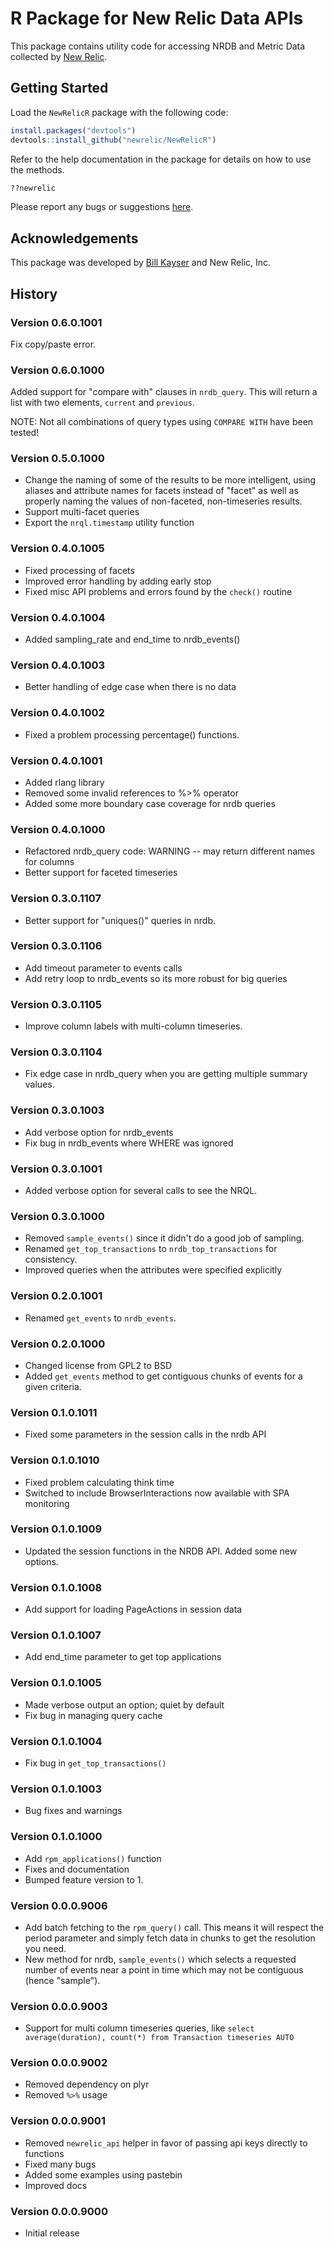 # R Package for New Relic Data APIs

This package contains utility code for accessing NRDB and Metric Data collected
by [New Relic](http://www.newrelic.com).


## Getting Started

Load the `NewRelicR` package with the following code:

```r
install.packages("devtools")
devtools::install_github("newrelic/NewRelicR")
```

Refer to the help documentation in the package for details on how to use the methods.

```r
??newrelic
```

Please report any bugs or suggestions [here](https://github.com/newrelic/NewRelicR/issues).

## Acknowledgements

This package was developed by [Bill Kayser](https://github.com/bkayser) and New Relic, Inc.


## History

### Version 0.6.0.1001

Fix copy/paste error.

### Version 0.6.0.1000

Added support for "compare with" clauses in `nrdb_query`.  This will return a list with
two elements, `current` and `previous`.  

NOTE: Not all combinations of query types using `COMPARE WITH` have been tested!  

### Version 0.5.0.1000

* Change the naming of some of the results to be more intelligent, using aliases and attribute names for facets instead of "facet" as well as properly naming the values of non-faceted, non-timeseries results.
* Support multi-facet queries  
* Export the `nrql.timestamp` utility function

### Version 0.4.0.1005

* Fixed processing of facets
* Improved error handling by adding early stop
* Fixed misc API problems and errors found by the `check()` routine

### Version 0.4.0.1004

* Added sampling_rate and end_time to nrdb_events()

### Version 0.4.0.1003

* Better handling of edge case when there is no data

### Version 0.4.0.1002

* Fixed a problem processing percentage() functions.

### Version 0.4.0.1001

* Added rlang library
* Removed some invalid references to %>% operator
* Added some more boundary case coverage for nrdb queries

### Version 0.4.0.1000

* Refactored nrdb_query code: WARNING -- may return different names for columns
* Better support for faceted timeseries

### Version 0.3.0.1107

* Better support for "uniques()" queries in nrdb.

### Version 0.3.0.1106

* Add timeout parameter to events calls
* Add retry loop to nrdb_events so its more robust for big queries

### Version 0.3.0.1105

* Improve column labels with multi-column timeseries.

### Version 0.3.0.1104

* Fix edge case in nrdb_query when you are getting multiple summary values.

### Version 0.3.0.1003

* Add verbose option for nrdb_events
* Fix bug in nrdb_events where WHERE was ignored

### Version 0.3.0.1001

* Added verbose option for several calls to see the NRQL.

### Version 0.3.0.1000

* Removed `sample_events()` since it didn't do a good job of sampling.
* Renamed `get_top_transactions` to `nrdb_top_transactions` for consistency.
* Improved queries when the attributes were specified explicitly

### Version 0.2.0.1001

* Renamed `get_events` to `nrdb_events`.

### Version 0.2.0.1000

* Changed license from GPL2 to BSD
* Added `get_events` method to get contiguous chunks of events for a given criteria.

### Version 0.1.0.1011

* Fixed some parameters in the session calls in the nrdb API

### Version 0.1.0.1010

* Fixed problem calculating think time
* Switched to include BrowserInteractions now available with SPA monitoring

### Version 0.1.0.1009

* Updated the session functions in the NRDB API.  Added some new options.

### Version 0.1.0.1008

* Add support for loading PageActions in session data

### Version 0.1.0.1007

* Add end_time parameter to get top applications

### Version 0.1.0.1005

* Made verbose output an option; quiet by default
* Fix bug in managing query cache

### Version 0.1.0.1004

* Fix bug in `get_top_transactions()`

### Version 0.1.0.1003

* Bug fixes and warnings

### Version 0.1.0.1000

* Add `rpm_applications()` function
* Fixes and documentation
* Bumped feature version to 1.

### Version 0.0.0.9006

* Add batch fetching to the `rpm_query()` call.  This means it will respect the period
  parameter and simply fetch data in chunks to get the resolution you need.
* New method for nrdb, `sample_events()` which selects a requested number of events near a point in time
  which may not be contiguous (hence "sample").  

### Version 0.0.0.9003

* Support for multi column timeseries queries, like `select average(duration), count(*) from Transaction timeseries AUTO`

### Version 0.0.0.9002

* Removed dependency on plyr
* Removed `%>%` usage

### Version 0.0.0.9001

* Removed `newrelic_api` helper in favor of passing api keys directly to functions
* Fixed many bugs
* Added some examples using pastebin
* Improved docs

### Version 0.0.0.9000

* Initial release
